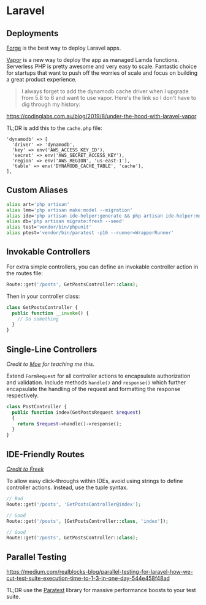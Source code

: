 # Laravel

## Deployments

[Forge](https://forge.laravel.com) is the best way to deploy Laravel apps.

[Vapor](https://vapor.laravel.com) is a new way to deploy the app as managed Lamda functions. Serverless PHP is pretty awesome and very easy to scale. Fantastic choice for startups that want to push off the worries of scale and focus on building a great product experience.

> I always forget to add the dynamodb cache driver when I upgrade from 5.8 to 6 and want to use vapor. Here's the link so I don't have to dig through my history:

https://codinglabs.com.au/blog/2019/8/under-the-hood-with-laravel-vapor

TL;DR is add this to the `cache.php` file:

```
'dynamodb' => [
  'driver' => 'dynamodb',
  'key' => env('AWS_ACCESS_KEY_ID'),
  'secret' => env('AWS_SECRET_ACCESS_KEY'),
  'region' => env('AWS_REGION', 'us-east-1'),
  'table' => env('DYNAMODB_CACHE_TABLE', 'cache'),
],
```

## Custom Aliases

```bash
alias art='php artisan'
alias lmm='php artisan make:model --migration'
alias ide='php artisan ide-helper:generate && php artisan ide-helper:models && php artisan ide-helper:meta'
alias db='php artisan migrate:fresh --seed'
alias test='vendor/bin/phpunit'
alias ptest='vendor/bin/paratest -p16 --runner=WrapperRunner'
```

## Invokable Controllers

For extra simple controllers, you can define an invokable controller action in the routes file:

```php
Route::get('/posts', GetPostsController::class);
```

Then in your controller class:

```php
class GetPostsController {
  public function __invoke() {
    // Do something
  }
}
```

## Single-Line Controllers

*Credit to [Moe](https://twitter.com/moealmaw) for teaching me this.*

Extend `FormRequest` for all controller actions to encapsulate authorization and validation. Include methods `handle()` and `response()` which further encapsulate the handling of the request and formatting the response respectively.

```php
class PostController {
  public function index(GetPostsRequest $request)
  {
    return $request->handle()->response();
  }
}
```

## IDE-Friendly Routes

*[Credit to Freek](https://freek.dev/1210-a-better-way-to-register-routes-in-laravel)*

To allow easy click-throughs within IDEs, avoid using strings to define controller actions. Instead, use the tuple syntax.

```php
// Bad
Route::get('/posts', 'GetPostsController@index');

// Good
Route::get('/posts', [GetPostsController::class, 'index']);

// Good
Route::get('/posts', GetPostsController::class);
```

## Parallel Testing
https://medium.com/realblocks-blog/parallel-testing-for-laravel-how-we-cut-test-suite-execution-time-to-1-3-in-one-day-544e458f48ad

TL;DR use the [Paratest](https://github.com/paratestphp/paratest) library for massive performance boosts to your test suite.
